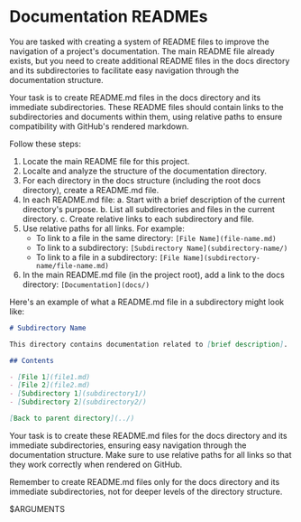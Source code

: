 # Documentation READMEs

You are tasked with creating a system of README files to improve the navigation of a project's documentation. The main README file already exists, but you need to create additional README files in the docs directory and its subdirectories to facilitate easy navigation through the documentation structure.

Your task is to create README.md files in the docs directory and its immediate subdirectories. These README files should contain links to the subdirectories and documents within them, using relative paths to ensure compatibility with GitHub's rendered markdown.

Follow these steps:

1. Locate the main README file for this project.
2. Localte and analyze the structure of the documentation directory.
3. For each directory in the docs structure (including the root docs directory), create a README.md file.
4. In each README.md file:
   a. Start with a brief description of the current directory's purpose.
   b. List all subdirectories and files in the current directory.
   c. Create relative links to each subdirectory and file.
5. Use relative paths for all links. For example:
   - To link to a file in the same directory: `[File Name](file-name.md)`
   - To link to a subdirectory: `[Subdirectory Name](subdirectory-name/)`
   - To link to a file in a subdirectory: `[File Name](subdirectory-name/file-name.md)`
6. In the main README.md file (in the project root), add a link to the docs directory: `[Documentation](docs/)`

Here's an example of what a README.md file in a subdirectory might look like:

```markdown
# Subdirectory Name

This directory contains documentation related to [brief description].

## Contents

- [File 1](file1.md)
- [File 2](file2.md)
- [Subdirectory 1](subdirectory1/)
- [Subdirectory 2](subdirectory2/)

[Back to parent directory](../)
```

Your task is to create these README.md files for the docs directory and its immediate subdirectories, ensuring easy navigation through the documentation structure. Make sure to use relative paths for all links so that they work correctly when rendered on GitHub.

Remember to create README.md files only for the docs directory and its immediate subdirectories, not for deeper levels of the directory structure.

$ARGUMENTS
